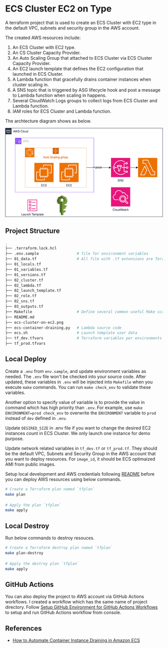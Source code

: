 # ECS Cluster EC2 on Type

A terraform project that is used to create an ECS Cluster with EC2 type in the default VPC, subnets and security group in the AWS account.

The created AWS resources include:

1. An ECS Cluster with EC2 type.
2. An CS Cluster Capacity Provider.
3. An Auto Scaling Group that attached to ECS Cluster via ECS Cluster Capacity Provider.
4. An EC2 launch template that defines the EC2 configuration that launched in ECS Cluster.
5. A Lambda function that gracefully drains container instances when cluster scaling in.
6. A SNS topic that is triggered by ASG lifecycle hook and post a message to Lambda function when scaling in happens.
7. Several CloudWatch Logs groups to collect logs from ECS Cluster and Lambda function.
8. IAM roles for ECS Cluster and Lambda function.

The archtecture diagram shows as below.

![archtecture-diagram](ecs-cluster-on-ec2.png)

## Project Structure

```bash
.
├── .terraform.lock.hcl
├── .env.sample                 # file for environment variables
├── 01_data.tf                  # All file with .tf extensions are Terraform related
├── 01_locals.tf
├── 01_variables.tf
├── 01_versions.tf
├── 02_cluster.tf
├── 02_lambda.tf
├── 02_launch_template.tf
├── 02_role.tf
├── 02_sns.tf
├── 03_outputs.tf
├── Makefile                    # Define several common useful Make scripts
├── README.md
├── ecs-cluster-on-ec2.png
├── ecs-container-draining.py   # Lambda source code
├── ecs.sh                      # Launch template user data
├── tf_dev.tfvars               # Terraform variables per environments
├── tf_prod.tfvars
```

## Local Deploy

Create a `.env` from `env.sample`, and update environment variables as needed. The `.env` file won't be checked into your source code. After updated, these variables in `.env` will be injected into `Makefile` when you execute `make` commands. You can run `make check_env` to validate these variables.

Another option to specify value of variable is to provide the value in command which has high priority than `.env`. For example, use `make ENVIRONMENT=prod check_env` to overwrite the `ENVIRONMENT` variable to `prod` instead of `dev` defined in `.env`.

Update `DESIRED_SIZE` in .env file if you want to change the desired EC2 instances count in ECS Cluster. We only launch one instance for demo purpose.

Update network related variables in `tf_dev.tf` or `tf_prod.tf`. They should be the default VPC, Subnets and Security Group in the AWS account that you want to deploy resources. For `image_id`, it should be ECS optimaized AMI from public images.

Setup local development and AWS credentials following [README](../README.md) before you can deploy AWS resources using below commands.

```bash
# Create a Terraform plan named `tfplan`
make plan

# Apply the plan `tfplan`
make apply
```

## Local Destroy

Run below commands to destroy resouces.

```bash
# Create a Terraform destroy plan named `tfplan`
make plan-destroy

# Apply the destroy plan `tfplan`
make apply
```

## GitHub Actions

You can also deploy the project to AWS account via GitHub Actions workflows. I created a workflow which has the same name of project directory. Follow [Setup GitHub Environment for GitHub Actions Workflows](../README.md#setup-github-environment-for-github-actions-workflows) to setup and run GitHub Actions workflow from console.

## References

- [How to Automate Container Instance Draining in Amazon ECS](https://aws.amazon.com/blogs/compute/how-to-automate-container-instance-draining-in-amazon-ecs/)
